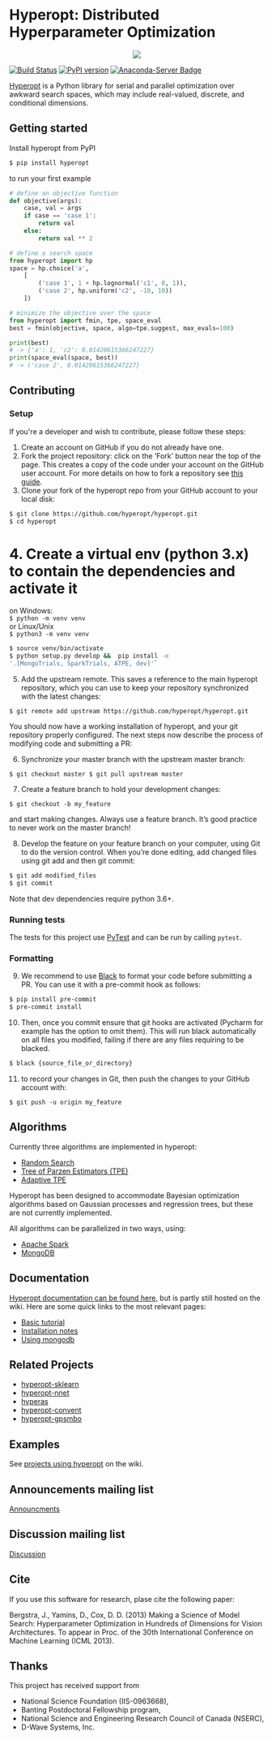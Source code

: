
# Hyperopt: Distributed Hyperparameter Optimization

<p align="center">
<img src="https://i.postimg.cc/TPmffWrp/hyperopt-new.png" />
</p>


[![Build Status](https://travis-ci.org/hyperopt/hyperopt.svg?branch=master)](https://travis-ci.org/hyperopt/hyperopt)  [![PyPI version](https://badge.fury.io/py/hyperopt.svg)](https://badge.fury.io/py/hyperopt)  [![Anaconda-Server Badge](https://anaconda.org/conda-forge/hyperopt/badges/version.svg)](https://anaconda.org/conda-forge/hyperopt)

[Hyperopt](https://github.com/hyperopt/hyperopt) is a Python library for serial and parallel optimization over awkward
search spaces, which may include real-valued, discrete, and conditional
dimensions.

## Getting started

Install hyperopt from PyPI

```python
$ pip install hyperopt
```

to run your first example

```python
# define an objective function
def objective(args):
    case, val = args
    if case == 'case 1':
        return val
    else:
        return val ** 2

# define a search space
from hyperopt import hp
space = hp.choice('a',
    [
        ('case 1', 1 + hp.lognormal('c1', 0, 1)),
        ('case 2', hp.uniform('c2', -10, 10))
    ])

# minimize the objective over the space
from hyperopt import fmin, tpe, space_eval
best = fmin(objective, space, algo=tpe.suggest, max_evals=100)

print(best)
# -> {'a': 1, 'c2': 0.01420615366247227}
print(space_eval(space, best))
# -> ('case 2', 0.01420615366247227}
```

## Contributing 

### Setup
If you're a developer and wish to contribute, please follow these steps:
1. Create an account on GitHub if you do not already have one.
2. Fork the project repository: click on the ‘Fork’ button near the top
   of the page. This creates a copy of the code under your account on
   the GitHub user account. For more details on how to fork a repository
   see [this guide](https://help.github.com/articles/fork-a-repo/).
3. Clone your fork of the hyperopt repo from your GitHub account to your
   local disk:

```bash
$ git clone https://github.com/hyperopt/hyperopt.git
$ cd hyperopt
```

# 4. Create a virtual env (python 3.x) to contain the dependencies and activate it
on Windows:  
`$ python -m venv venv`  
or Linux/Unix  
`$ python3 -m venv venv`

```bash
$ source venv/bin/activate
$ python setup.py develop &&  pip install -e
'.[MongoTrials, SparkTrials, ATPE, dev]'`
```

5. Add the upstream remote. This saves a reference to the main hyperopt
   repository, which you can use to keep your repository synchronized
   with the latest changes:

`$ git remote add upstream https://github.com/hyperopt/hyperopt.git`

You should now have a working installation of hyperopt, and your git
repository properly configured. The next steps now describe the process
of modifying code and submitting a PR:

6. Synchronize your master branch with the upstream master branch:

`$ git checkout master $ git pull upstream master`

7. Create a feature branch to hold your development changes:

`$ git checkout -b my_feature`

and start making changes. Always use a feature branch. It’s good practice to never work on the master branch!

8. Develop the feature on your feature branch on your computer, using
   Git to do the version control. When you’re done editing, add changed
   files using git add and then git commit:
```bash
$ git add modified_files
$ git commit
```

Note that dev dependencies require python 3.6+.

### Running tests
The tests for this project use [PyTest](https://docs.pytest.org/en/latest/) and can be run by calling `pytest`.

### Formatting 
9. We recommend to use [Black](https://github.com/psf/black) to format
   your code before submitting a PR. You can use it with a pre-commit
   hook as follows:

```bash
$ pip install pre-commit
$ pre-commit install
```

10. Then, once you commit ensure that git hooks are activated (Pycharm
    for example has the option to omit them). This will run black
    automatically on all files you modified, failing if there are any
    files requiring to be blacked.

```bash
$ black {source_file_or_directory}
```

11. to record your changes in Git, then push the changes to your GitHub
    account with:

`$ git push -u origin my_feature`

## Algorithms

Currently three algorithms are implemented in hyperopt:

- [Random Search](http://www.jmlr.org/papers/v13/bergstra12a.html?source=post_page---------------------------)
- [Tree of Parzen Estimators (TPE)](https://papers.nips.cc/paper/4443-algorithms-for-hyper-parameter-optimization.pdf)
- [Adaptive TPE](https://www.electricbrain.io/blog/learning-to-optimize)

Hyperopt has been designed to accommodate Bayesian optimization algorithms based on Gaussian processes and regression trees, but these are not currently implemented.

All algorithms can be parallelized in two ways, using:

- [Apache Spark](https://spark.apache.org/)
- [MongoDB](https://mongodb.com)

## Documentation

[Hyperopt documentation can be found here](http://hyperopt.github.io/hyperopt), but is partly still hosted on the wiki. Here are some quick links to the most relevant pages:

- [Basic tutorial](https://github.com/hyperopt/hyperopt/wiki/FMin)
- [Installation notes](https://github.com/hyperopt/hyperopt/wiki/Installation-Notes)
- [Using mongodb](https://github.com/hyperopt/hyperopt/wiki/Parallelizing-Evaluations-During-Search-via-MongoDB)

## Related Projects

* [hyperopt-sklearn](https://github.com/hyperopt/hyperopt-sklearn)
* [hyperopt-nnet](https://github.com/hyperopt/hyperopt-nnet)
* [hyperas](https://github.com/maxpumperla/hyperas)
* [hyperopt-convent](https://github.com/hyperopt/hyperopt-convnet)
* [hyperopt-gpsmbo](https://github.com/hyperopt/hyperopt-gpsmbo/blob/master/hp_gpsmbo/hpsuggest.py)

## Examples

See [projects using hyperopt](https://github.com/hyperopt/hyperopt/wiki/Hyperopt-in-Other-Projects) on the wiki.

## Announcements mailing list

[Announcments](https://groups.google.com/forum/#!forum/hyperopt-announce)

## Discussion mailing list

[Discussion](https://groups.google.com/forum/#!forum/hyperopt-discuss)

## Cite

If you use this software for research, plase cite the following paper:

Bergstra, J., Yamins, D., Cox, D. D. (2013) Making a Science of Model Search: Hyperparameter Optimization in Hundreds of Dimensions for Vision Architectures. To appear in Proc. of the 30th International Conference on Machine Learning (ICML 2013).

## Thanks

This project has received support from

- National Science Foundation (IIS-0963668),
- Banting Postdoctoral Fellowship program,
- National Science and Engineering Research Council of Canada (NSERC),
- D-Wave Systems, Inc.
